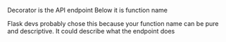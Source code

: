 Decorator is the API endpoint
Below it is function name

Flask devs probably chose this because your function name can be pure and descriptive. It could describe what the endpoint does